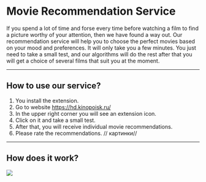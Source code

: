 # Movie Recommendation Service

If you spend a lot of time and forse every time before watching a film to find a picture worthy of your attention, then we have found a way out. Our recommendation service will help you to choose the perfect movies based on your mood and preferences. It will only take you a few minutes. You just need to take a small test, and our algorithms will do the rest after that you will get a choice of several films that suit you at the moment.

---

## How to use our service?

1. You install the extension.
2. Go to website https://hd.kinopoisk.ru/
3. In the upper right corner you will see an extension icon.
4. Click on it and take a small test.
5. After that, you will receive individual movie recommendations.
6. Please rate the recommendations.
// картинки//

---

## How does it work?
![](recommendations-service/docs/recom.jpg)
